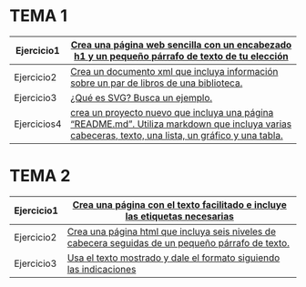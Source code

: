 # TEMA 1
Ejercicio1 | [Crea una página web sencilla con un encabezado h1 y un pequeño párrafo de texto de tu elección](https://github.com/JorgeAndres1/Ejercicios-de-lenguaje-de-marca/blob/master/TEMA1/ejercicio1.html)
------------ | -------------
Ejercicio2 | [Crea un documento xml que incluya información sobre un par de libros de una biblioteca.](https://github.com/JorgeAndres1/Ejercicios-de-lenguaje-de-marca/blob/master/TEMA1/ejercicio2.xml)
Ejercicio3 | [¿Qué es SVG? Busca un ejemplo.](https://github.com/JorgeAndres1/Ejercicios-de-lenguaje-de-marca/blob/master/TEMA1/ejercicio3.html)
Ejercicios4 | [crea un proyecto nuevo que incluya una página “README.md”. Utiliza markdown que incluya varias cabeceras, texto, una lista, un gráfico y una tabla.](https://github.com/JorgeAndres1/Ejercicios-de-lenguaje-de-marca/blob/master/TEMA1/Ejercicio4.md)

# TEMA 2
Ejercicio1 | [Crea una página con el texto facilitado e incluye las etiquetas necesarias ](https://github.com/JorgeAndres1/Ejercicios-de-lenguaje-de-marca/blob/master/TEMA2/Ejercicio1.md)
------------ | -------------
Ejercicio2 | [Crea una página html que incluya seis niveles de cabecera seguidas de un pequeño párrafo de texto.](https://github.com/JorgeAndres1/Ejercicios-de-lenguaje-de-marca/blob/master/TEMA2/Ejercicio2.md)
Ejercicio3 | [Usa el texto mostrado y dale el formato siguiendo las indicaciones](https://github.com/JorgeAndres1/Ejercicios-de-lenguaje-de-marca/blob/master/TEMA2/Ejercicio3.md)
